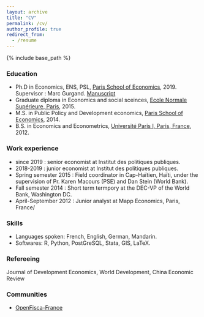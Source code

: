 ```yaml
---
layout: archive
title: "CV"
permalink: /cv/
author_profile: true
redirect_from:
  - /resume
---
```


{% include base_path %}

### Education

* Ph.D in Economics, ENS, PSL, [Paris School of Economics](www.parisschoolofeconomics.eu), 2019. Supervisor : Marc Gurgand. [Manuscript]()
* Graduate diploma in Economics and social sceinces, [Ecole Normale Supérieure, Paris](www.ens.psl.eu), 2015.
* M.S. in Public Policy and Development economics, [Paris School of Economics](www.parisschoolofeconomics.eu), 2014.
* B.S. in Economics and Econometrics, [Université Paris I, Paris, France](https://economie.pantheonsorbonne.fr/ecole-deconomie-sorbonne), 2012.

### Work experience

* since 2019 : senior economist at Institut des politiques publiques.
* 2018-2019 : junior economist at Institut des politiques publiques.
* Spring semester 2015 : Field coordinator in Cap-Haïtien, Haïti, under the supervision of Pr. Karen Macours (PSE) and Dan Stein (World Bank).
* Fall semester 2014 : Short term termpory at the DEC-VP of the World Bank, Washington DC.
* April-September 2012 : Junior analyst at Mapp Economics, Paris, France/

### Skills

* Languages spoken: French, English, German, Mandarin.
* Softwares: R, Python, PostGreSQL, Stata, GIS, LaTeX.

### Refereeing

Journal of Development Economics, World Development, China Economic Review
 
### Communities

* [OpenFisca-France](https://openfisca.org)
